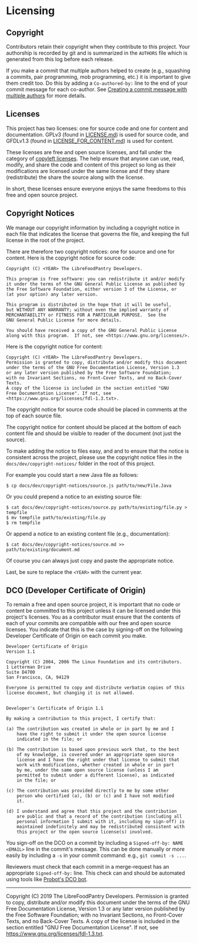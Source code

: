 # Licensing

## Copyright

Contributors retain their copyright when they contribute to this project. Your authorship is recorded by git and is summarized in the `AUTHORS` file which is generated from this log before each release.

If you make a commit that multiple authors helped to create (e.g., squashing a commits, pair programming, mob programming, etc.) it is important to give them credit too. Do this by adding a `Co-authored-by:` line to the end of your commit message for each co-author. See [Creating a commit message with multiple authors](https://help.github.com/en/articles/creating-a-commit-with-multiple-authors) for more details.

## Licenses

This project has two licenses: one for source code and one for
content and documentation.
GPLv3 (found in [LICENSE.md](../../../LICENSE.md)) is used for source code,
and GFDLv1.3 (found in [LICENSE_FOR_CONTENT.md](../../../LICENSE_FOR_CONTENT.md))
is used for content.

These licenses are free and open source licenses, and fall under the category of [copyleft licenses](https://en.wikipedia.org/wiki/Copyleft). The help ensure that anyone can use, read, modify, and share the code and content of this project so long as their modifications are licensed under the same license and if they share (redistribute) the share the source along with the license.

In short, these licenses ensure everyone enjoys the same freedoms to this free and open source project.


## Copyright Notices

We manage our copyright information by including a copyright notice in
each file that indicates the license that governs the file, and keeping
the full license in the root of the project.

There are therefore two copyright notices: one for source and one for content.
Here is the copyright notice for source code:

    Copyright (C) <YEAR> The LibreFoodPantry Developers.

    This program is free software: you can redistribute it and/or modify
    it under the terms of the GNU General Public License as published by
    the Free Software Foundation, either version 3 of the License, or
    (at your option) any later version.

    This program is distributed in the hope that it will be useful,
    but WITHOUT ANY WARRANTY; without even the implied warranty of
    MERCHANTABILITY or FITNESS FOR A PARTICULAR PURPOSE.  See the
    GNU General Public License for more details.

    You should have received a copy of the GNU General Public License
    along with this program.  If not, see <https://www.gnu.org/licenses/>.

Here is the copyright notice for content:

    Copyright (C) <YEAR> The LibreFoodPantry Developers.
    Permission is granted to copy, distribute and/or modify this document
    under the terms of the GNU Free Documentation License, Version 1.3
    or any later version published by the Free Software Foundation;
    with no Invariant Sections, no Front-Cover Texts, and no Back-Cover Texts.
    A copy of the license is included in the section entitled "GNU
    Free Documentation License". If not, see
    <https://www.gnu.org/licenses/fdl-1.3.txt>.

The copyright notice for source code should be placed in comments at the top
of each source file.

The copyright notice for content should be placed at the bottom of each content
file and should be visible to reader of the document (not just the source).

To make adding the notice to files easy, and and to ensure that the notice
is consistent across the project, please use the copyright notice files
in the `docs/dev/copyright-notices/` folder in the root of this project.

For example you could start a new Java file as follows:

    $ cp docs/dev/copyright-notices/source.js path/to/new/File.Java

Or you could prepend a notice to an existing source file:

    $ cat docs/dev/copyright-notices/source.py path/to/existing/file.py > tempfile
    $ mv tempfile path/to/existing/file.py
    $ rm tempfile

Or append a notice to an existing content file (e.g., documentation):

    $ cat docs/dev/copyright-notices/source.md >> path/to/existing/document.md

Of course you can always just copy and paste the appropriate notice.

Last, be sure to replace the `<YEAR>` with the current year.


## DCO (Developer Certificate of Origin)

To remain a free and open source project,
it is important that no code or content be committed to this project
unless it can be licensed under this project's licenses.
You as a contributor must ensure that the contents of each of your
commits are compatible with our free and open source licenses.
You indicate that this is the case by signing-off on the
following Developer Certificate of Origin on each commit you make.

    Developer Certificate of Origin
    Version 1.1

    Copyright (C) 2004, 2006 The Linux Foundation and its contributors.
    1 Letterman Drive
    Suite D4700
    San Francisco, CA, 94129

    Everyone is permitted to copy and distribute verbatim copies of this
    license document, but changing it is not allowed.


    Developer's Certificate of Origin 1.1

    By making a contribution to this project, I certify that:

    (a) The contribution was created in whole or in part by me and I
        have the right to submit it under the open source license
        indicated in the file; or

    (b) The contribution is based upon previous work that, to the best
        of my knowledge, is covered under an appropriate open source
        license and I have the right under that license to submit that
        work with modifications, whether created in whole or in part
        by me, under the same open source license (unless I am
        permitted to submit under a different license), as indicated
        in the file; or

    (c) The contribution was provided directly to me by some other
        person who certified (a), (b) or (c) and I have not modified
        it.

    (d) I understand and agree that this project and the contribution
        are public and that a record of the contribution (including all
        personal information I submit with it, including my sign-off) is
        maintained indefinitely and may be redistributed consistent with
        this project or the open source license(s) involved.

You sign-off on the DCO on a commit by including a `Signed-off-by: NAME <EMAIL>` line in the commit's message. This can be done manually or more
easily by including a `-s` in your commit command: e.g.,
`git commit -s ...`.

Reviewers must check that each commit in a merge-request has an appropriate `Signed-off-by:` line. This check can and should be automated using tools like [Probot's DCO bot](https://probot.github.io/apps/dco/).


---
Copyright (C) 2019 The LibreFoodPantry Developers.
Permission is granted to copy, distribute and/or modify this document
under the terms of the GNU Free Documentation License, Version 1.3
or any later version published by the Free Software Foundation;
with no Invariant Sections, no Front-Cover Texts, and no Back-Cover Texts.
A copy of the license is included in the section entitled "GNU
Free Documentation License". If not, see
<https://www.gnu.org/licenses/fdl-1.3.txt>.
